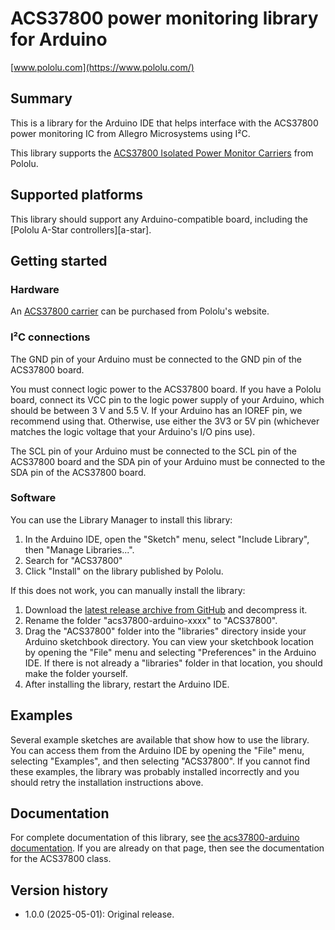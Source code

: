 # ACS37800 power monitoring library for Arduino

[www.pololu.com](https://www.pololu.com/)

## Summary

This is a library for the Arduino IDE that helps interface with
the ACS37800 power monitoring IC from Allegro Microsystems using I&sup2;C.

This library supports the
[ACS37800 Isolated Power Monitor Carriers][cat] from Pololu.

## Supported platforms

This library should support any Arduino-compatible board, including the
[Pololu A-Star controllers][a-star].

## Getting started

### Hardware

An [ACS37800 carrier][cat] can be purchased from Pololu's website.

### I&sup2;C connections

The GND pin of your Arduino must be connected to the GND pin of the
ACS37800 board.

You must connect logic power to the ACS37800 board.
If you have a Pololu board, connect its VCC pin to the logic power supply
of your Arduino, which should be between 3&nbsp;V and 5.5&nbsp;V.
If your Arduino has an IOREF pin, we recommend using that.
Otherwise, use either the 3V3 or 5V pin (whichever matches the logic voltage
that your Arduino's I/O pins use).

The SCL pin of your Arduino must be connected to the SCL pin of the ACS37800 board and
the SDA pin of your Arduino must be connected to the SDA pin of the ACS37800 board.

### Software

You can use the Library Manager to install this library:

1. In the Arduino IDE, open the "Sketch" menu, select "Include Library", then
   "Manage Libraries...".
2. Search for "ACS37800"
4. Click "Install" on the library published by Pololu.

If this does not work, you can manually install the library:

1. Download the [latest release archive from GitHub][releases]
   and decompress it.
2. Rename the folder "acs37800-arduino-xxxx" to "ACS37800".
3. Drag the "ACS37800" folder into the "libraries" directory inside your
   Arduino sketchbook directory. You can view your sketchbook location by
   opening the "File" menu and selecting "Preferences" in the Arduino IDE. If
   there is not already a "libraries" folder in that location, you should make
   the folder yourself.
4. After installing the library, restart the Arduino IDE.

## Examples

Several example sketches are available that show how to use the library. You can
access them from the Arduino IDE by opening the "File" menu, selecting
"Examples", and then selecting "ACS37800". If you cannot find these
examples, the library was probably installed incorrectly and you should retry
the installation instructions above.

## Documentation

For complete documentation of this library, see
[the acs37800-arduino documentation][doc].
If you are already on that page, then see the documentation for the ACS37800 class.

## Version history

* 1.0.0 (2025-05-01): Original release.

[cat]: https://www.pololu.com/category/343
[releases]: https://github.com/pololu/acs37800-arduino/releases
[doc]: https://pololu.github.io/acs37800-arduino/

